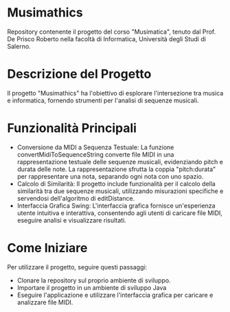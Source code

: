# Musimathics
Repository contenente il progetto del corso "Musimatica", tenuto dal Prof. De Prisco Roberto nella facoltà di Informatica, Università degli Studi di Salerno.

# Descrizione del Progetto
Il progetto "Musimathics" ha l'obiettivo di esplorare l'intersezione tra musica e informatica, fornendo strumenti per l'analisi di sequenze musicali. 

# Funzionalità Principali
- Conversione da MIDI a Sequenza Testuale: La funzione convertMidiToSequenceString converte file MIDI in una rappresentazione testuale delle sequenze musicali, evidenziando pitch e durata delle note. La rappresentazione sfrutta la coppia "pitch:durata" per rappresentare una nota, separando ogni nota con uno spazio. 
- Calcolo di Similarità: Il progetto include funzionalità per il calcolo della similarità tra due sequenze musicali, utilizzando misurazioni specifiche e servendosi dell'algoritmo di editDistance.
- Interfaccia Grafica Swing: L'interfaccia grafica fornisce un'esperienza utente intuitiva e interattiva, consentendo agli utenti di caricare file MIDI, eseguire analisi e visualizzare risultati.

# Come Iniziare
Per utilizzare il progetto, seguire questi passaggi:
- Clonare la repository sul proprio ambiente di sviluppo.
- Importare il progetto in un ambiente di sviluppo Java
- Eseguire l'applicazione e utilizzare l'interfaccia grafica per caricare e analizzare file MIDI.
